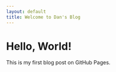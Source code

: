 ```yaml
---
layout: default
title: Welcome to Dan's Blog
---
```


# Hello, World!

This is my first blog post on GitHub Pages.

